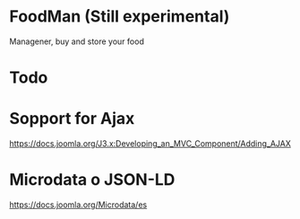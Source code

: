 # FoodMan (Still experimental)
Managener, buy and store your food

# Todo

# Sopport for Ajax

https://docs.joomla.org/J3.x:Developing_an_MVC_Component/Adding_AJAX

# Microdata o JSON-LD

https://docs.joomla.org/Microdata/es
